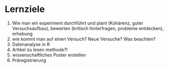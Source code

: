 # Lernziele

1.  Wie man ein experiment durchführt und plant (Kohärenz, guter Versuchsaufbau), bewerten (kritisch hinterfragen, probleme entdecken), erhebung 
3.  wie kommt man auf einen Versuch? Neue Versuche? Was beachten?
4.  Datenanalyse in R
5.  Artikel zu lesen methode?!
6.  wissenschaftliches Poster erstellen
7.  Präregistrierung